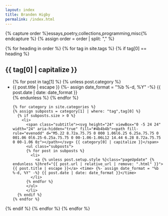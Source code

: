 ```yaml
---
layout: index
title: Branden Higby
permalink: /index.html
---
```


{% capture order %}essays,poetry,collections,programming,misc{% endcapture %}
{% assign order = order | split: "," %}

{% for heading in order %}
{% for tag in site.tags %}
{% if tag[0] == heading %}

  <h2 class="postTitle">{{ tag[0] | capitalize }}</h2>
  <ul class="posts">
    {% for post in tag[1] %}
      {% unless post.category %}
        <li>
          <a {% unless post.setup.style %}class="pageUpdate" {% endunless %}href="{{ post.url | relative_url | remove: ".html" }}">{{ post.title | escape }}</a> <time> {%- assign date_format = "%b %-d, %Y" -%} {{ post.date | date: date_format }}</time>
        </li>
      {% endunless %}
    {% endfor %}


    {% for category in site.categories %}
    {% assign subposts = category[1] | where: "tag",tag[0] %}
      {% if subposts.size > 0 %}
        <li>
          <span class="subtitle"><svg height="24" viewBox="0 -5 24 24" width="24" aria-hidden="true" fill="#4b4b4b"><path fill-rule="evenodd" d="M5.22 8.72a.75.75 0 000 1.06l6.25 6.25a.75.75 0 001.06 0l6.25-6.25a.75.75 0 00-1.06-1.06L12 14.44 6.28 8.72a.75.75 0 00-1.06 0z"></path></svg> {{ category[0] | capitalize }}</span>
          <ul class="subposts">
          {% for post in subposts %}
            <li>
              <a {% unless post.setup.style %}class="pageUpdate" {% endunless %}href="{{ post.url | relative_url | remove: ".html" }}">{{ post.title | escape }}</a> <time> {%- assign date_format = "%b %-d, %Y" -%} {{ post.date | date: date_format }}</time>
            </li>
          {% endfor %}
          </ul>
          </li>
      {% endif %}
    {% endfor %}
  </ul>
  {% endif %}
{% endfor %}
{% endfor %}
